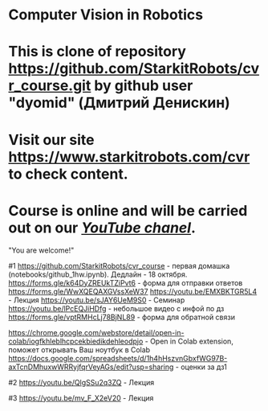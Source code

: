 # Computer Vision in Robotics
# This is clone of repository https://github.com/StarkitRobots/cvr_course.git by github user "dyomid" (Дмитрий Денискин)

# Visit our site <https://www.starkitrobots.com/cvr> to check content.
# Course is online and will be carried out on our *[YouTube chanel](https://www.youtube.com/channel/UC0QPJgfg17wCqf4-hG_A5OA)*.

"You are welcome!"

#1
https://github.com/StarkitRobots/cvr_course - первая домашка (notebooks/github_1hw.ipynb). Дедлайн - 18 октября.
https://forms.gle/k64DyZREUkTZiPvt6 - форма для отправки ответов 
https://forms.gle/WwXQEQAXGVssXeW37
https://youtu.be/EMXBKTGR5L4 - Лекция 
https://youtu.be/sJAY6UeM9S0 - Семинар 
https://youtu.be/lPcEQJiHDfg  - небольшое видео с инфой по дз 
https://forms.gle/vptRMHcLj78BjNL89 - форма для обратной связи

https://chrome.google.com/webstore/detail/open-in-colab/iogfkhleblhcpcekbiedikdehleodpjo - Open in Colab extension, поможет открывать Ваш ноутбук в Colab
https://docs.google.com/spreadsheets/d/1h4hHszvnGbxfWG97B-axTcnDMhuxwWRRyjfqrVeyAGs/edit?usp=sharing - оценки за дз1


#2
https://youtu.be/QlgSSu2q3ZQ - Лекция

#3
https://youtu.be/mv_F_X2eV20 - Лекция
